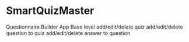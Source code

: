 # SmartQuizMaster
Questionnaire Builder App
Base level
add/edit/delete quiz
add/edit/delete question to quiz
add/edit/delete answer to question
